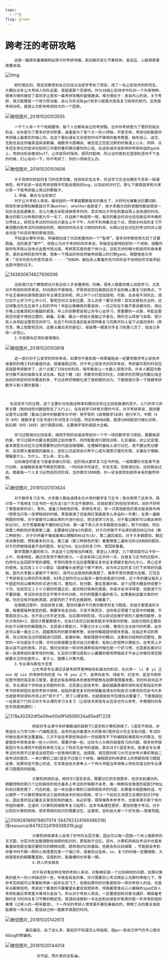 ```yaml
---
tags:
  - 广告
flag: green
---
```

# 跨考汪的考研攻略
        这是一篇掺杂着煽情和扯犊子的考研攻略，前后画风变化节奏较快，高血压、心脏病患者慎重阅读。
        
![timg]($resource/timg.jpg)

        即时是此刻，我还没察觉到自己已经从治安学考到了网安，成了一名公安技术的研究生，大概在众多公大考研人的队伍里，我就是那个另类吧。作为18级公安技术中队的一个外来物种，很难为情的接受了某同学让我写一篇考研攻略的盛情邀请，难为情在于：发自内心的说，关于考研，我只能算是一个体力劳动者，自认为并没有get到多少能极大提高复习效率的技巧。反倒是考研动机，是我认为影响考研较大的一个因素。
        
![微信图片_20181020103555]($resource/%E5%BE%AE%E4%BF%A1%E5%9B%BE%E7%89%87_20181020103555.jpg)

        一千个人有一千个哈姆雷特，每个人也都有自己的考研路，也许你考研是为了更好的就业机会，也许是为了更多的学识积累，或者是为了某个大一的小师妹，不管怎样，考研动机都是你考研路上最真实的强心剂。在这个看似漫长又总感觉时间不够用的备考期里，缺失信心、迷茫、无助总会在你被英语阅读欺骗、被数学大题嘲讽、被否定之否定沉默的时候涌上心头，同样，众多招生单位的宣讲也如同三月里的春风撩动着你的心弦，在这些或许会影响你考研命运的gank上，考研动机会像双buff，让你逆风时保命，顺风时超神，所以当你感到无望感到坚持不下去的时候，扪心自问一下，你不考研了，你的小师妹怎么办。
        
![微信图片_20181020103606]($resource/%E5%BE%AE%E4%BF%A1%E5%9B%BE%E7%89%87_20181020103606.jpg)

        关于具体科目如何复习的优质攻略、经验帖实在太多，并且学习方法也确实不具有一般通用性，倒不如说一说在考研进程中可能会遇到的bug，以及如何对付它。那么下面我就来和大家分享一下我考研路上用过的野路子。
        1.早操、集合与治安熄灯
        对于公大考研人来说，最别扭的一件事就要数每天的集合了，大好时光被集合拦腰切断，刚背的单词等到解散就分不清wether、whether谁是谁了，绝大多数大四的老腊肉都会想进一切办法去逃避集合，总认为集合会耽误掉很多时间，其实相比于你在刺激战场上送快递的时间，集合的那几分钟真的是九牛一毛了，并且换个角度想一想，每天的集合时间也恰恰是在早中晚的分界线上，研究生考试的时间也只是在上午下午，为何不利用集合这个点，把相关科目的复习节奏调整的和考试时间相协同呢，相同的时间点复习相同的科目，长期以往在对应的考试时间上就会对这个科目异常的思维活跃。
        不知道从哪年开始，早操貌似成了大四老腊肉的一个“耻辱”，很多同学都觉得大四了还要跑操，活的真没“尊严”，但我认为对于考研的同学来说，早操恰恰是特别好的一个闹钟，提醒你按时吃早饭以及快点去图书馆占座。考研其实真的是个体力活，没有充沛的精力和良好的身体素质，真的会特别影响节奏，想象一下残血的你突然被考研路上的打野gank，隔壁宿舍又传来：“凉凉月色为你思念成河······”的BGM，躺在床上敷着热毛巾的你会不会特别怀念能早起去图书馆的日子。
        
![143830674627936006]($resource/143830674627936006.JPEG)

        治安熄灯这个梗我想也只有治安人才会懂得吧。的确，很多人都喜欢晚上加班学习，尤其对于考研的同学来说，时间真的不够用哇，宇哥刚说完拉格朗日还不会的晚上要复习到两点，下午在王者峡谷游荡耽误的专业课还没背呢，网上开个小灯加加班吧。可是，总会有不测风云，熄灯后不让学习不让开小灯，警苑空间又没有位置，怎么办呢？要凉凉啊！其实还是有办法的，还记得鲁迅先生在桌子上刻的字吗？早起比晚睡真的更高效，一日之际在于晨不是说着玩的，相比于晚上挂着耳机抖着腿的紧张，早上的安静更容易让你专心去学习，更重要的一点是，早起去警苑空间是不用找位置的，躺着、趴着、霸占一排摇头晃脑之乎者也，随你怎么样放飞自我，很少有人会早起去警苑空间学习，在这个时间没准还能发现昨晚复习完离开的人留下占座的资料（真可恶，晚上抢警苑空间，还要占着白天的座位），偷偷瞟一眼某对手复习到第几页了，给自己多找一点信心。
        2.牛顿莱布尼茨的爱恨情仇
        
![微信图片_20181020103618]($resource/%E5%BE%AE%E4%BF%A1%E5%9B%BE%E7%89%87_20181020103618.jpg)

        这一部分对于公安学的同学来说，如果你不是和我一样厚着脸皮一定要学数学考公安技术或者别的理工科的毒瘤的话，就直接跳过吧。对于考公安技术的同学来说，考研最可恶的科目应该就是考研数学了，这个占据了150分的科目，每年都会让一大截人泪洒沙场，许多人都因为数学分数不高的缘故与复试无缘。我这个瞎（自）学数学的假文科生，对数学的恐惧当然要比纯正血统的网安的同学要高的多，不过这种恐惧都化成了我刷题的动力，下面我就分享一下我跟考研数学斗智斗勇的套路：
        

                      
      先说说学习的过程，这个主要针对向我这种本科期间没学过正统高数课的混子。入门的学习非常关键（我的线性代数就死在了入门上），在在线学习非常方便的今天，对于考研来说，我的建议是可以前期（看自己高中的额数学水平吧）用宇哥的《高等数学18讲》进行学习，中期（4月-8月）做数学复习全书进行针对性复习巩固，然后利用660题，题源1000题进行强化训练，到后期（9月-10月）进行真题训练，主要做宇哥的真题大全解。

        学习过程相对比较容易，相信宇哥的诙谐会带给你一个不一样的数学学习体验，需要强调的是，学习过程中也要注意回顾之前的章节，同时配套进行题目训练，扎实基础，对公式定理、基本类型与对应方法等需要熟记的内容加强理解，在理解的基础上进行记忆，我不建议死记硬背，在后期大量做题的基础上，这些公式逐渐会烂熟于心成为潜意识里的东西，关键在于理解，理解是什么，为什么，怎么来，怎么用。
        比较痛苦的是复习或者说强化阶段，这阶段从数学复习全书开始，一般都要针对各章节进行训练，会接触到各章节典型的题目，一时间会令你迷茫、手足无措，但是请记住，这些都会过去，都是每一个人复习必然经历的阶段，当你做完1000题，你一定会感觉到前所未有的豁然开朗。
        
![微信图片_20181020103624]($resource/%E5%BE%AE%E4%BF%A1%E5%9B%BE%E7%89%87_20181020103624.jpg)

        对于数学复习全书，大多数人都会选择永乐大帝的数学复习全书；我也使用了这本书，我分享一下我用复习全书的一些方法(这个方法不是原创，总结前辈们的经验学来的，说的不好听了算是偷来的😝），首先，准备三种颜色的笔，即使在考试，有一只其他颜色的笔也能发挥作用（想想当只有一张草稿纸的时候，黑笔画满了还能用红笔画是多么幸运的一件事），在第一遍做例题的时候，对于直接可以做出来的不进行标记，但注意学习方法，对于看过解析可以做出来的标记为C，对于答案都看不懂的标记为B，第一遍下来几乎大多数题目会是C，剩下的是B，然后用第二种颜色的笔做第二遍，主要是标记B与C的题目，对于仍然做不不出来的题目标记为B（第二种颜色），对于仍然看不懂或者难以理解的标记为(A)，第二遍完成后，对于大多数题目，都应该会看到题，想到基本的方法，第三遍（第三种颜色的笔）着重做第二遍标记标记A和B的题目，对于仍然做错或者不会的题目，标记为A，在以后的复习中，常回来看看。
        数学需要大量的练习，并且这个过程相当的痛苦，甚至让人绝望，几个题目就可以卡你一上午，但请相信，通过你孜孜不倦的努力，一定会有得心应手的一天，在做复习全书的过程中，仍然可以去回顾宇哥的课程，宇哥的很多方法还是需要反复听反复琢磨才能内化于心，得心应手的使用。在完成１０００题后（能硬着头皮把这个做下来的，会为你之后的复习打下非常好的基础，因为大多数人是做不下来的），就可以去愉快的刷真题了，推荐宇哥的真题大全解，它包含了考研有生以来的历年真题，03年之前的可以以每天一套的进度进行训练，近十年的建议每天上午固定时间以模考的形式进行练习，重知识，轻分数，重在查漏补缺，这个过程大概会持续整个十月，在经历过１０００题的折磨之后，面对相对简单的真题，你或许会洋洋得意，但是请千万不要骄傲，考试的状态完全不等于平时训练，你仍然需要大量的练习。如果看到这篇文章的时候，你还没有开始刷真题，赶紧的扔了手机去做题吧，别瞎看了。
        在做题过程中，总结非常关键，题目的量并不代表你数学的复习程度，总结才是提高的关键，每套题每种类型的题，都要学会去总结，万变不离其宗，当你真正把握了这其中的精髓，不管题目怎么出，也不会让你手足无措。在后期冲刺阶段，可以尝试去做宇哥的八套卷四套卷，永乐大帝的6+2，题目计算量都很大，也会打击你之前做真题洋洋得意的骄傲，这部分题的主要目的在于训练你的解题能力，尤其是计算能力，不要过分关心分数，重视方法与技巧的积累，此外还可以看一看合工大、超越等系列的数学模考卷，会给你解题提供很多思路，在临近考试的两周，将之前标注过的错题进行回顾，查漏补缺，吸取错题中的教训，注重知识结构的完整性。数学的一半功底在于计算，平时训练就要注意对自己的要求，有耐心的培养计算能力，在考场上才能从容不迫的发挥，并且，像对女朋友一样对待演草纸有时候也是一个好习惯，尤其是在面对只有一张演草纸的某考场的时候，扎实的计算功底和小心翼翼的使用草稿纸才不会让你做完填空题就要忐忑的在窗帘上、桌子上、胳膊上计算大题。
        3.专业课与那些大忽悠
                公大考研专业课应该是考研界里神秘色彩最浓的科目，在众多一 li 本 yi 正 xun 经 xin 的考研机构的宣 hu 传 you 之下，各种白皮书、绿皮书、红宝书、蓝宝书徜徉在图书馆的各层自习室里，甚至还有各种版本的绝密押题卷在QQ群里限量发售。别的科目尚且不说，专业课这个学校自主命题的科目，尤其是公安技术学，最权威最靠谱的资料肯定是指定的参考书目和研招办发的考研大纲呀，粘贴的甚至复印的伴随着高清水印和各式马赛克的花皮书大多也就是考研资料市场上的“拼夕夕”，除了心理安慰，也就是能给书包增加点重量了。下面我就扯一扯我这个门外汉对于专业课的学习与复习（公安技术其他专业应该也可以参考，毕竟理科的有些东西是相通的）：
     
![178a30292df5e0fee00e9f1d506034a85edf7229]($resource/178a30292df5e0fee00e9f1d506034a85edf7229.jpg)

                网安的专业课今年好像删减的就剩下C语言和计算机网络了。C语言不用说，非常适合入门学习的一门编程语言，自学的话对着谭大大的那本C程序设计完全没有问题，考试的时候也是非常注重基础，几乎不会去考那些狗血的一页纸都写不下的编程和难度较大的算法，但是题目中常常会有一些小小的坑，需要仔细一些。比较令人头疼的就是练习的问题，很多同学就是因为专业课找不到题目来练习走上了购买花皮书的道路，其实对于C语言来说，能拿去专业课考试的东西不过是语法规范和一些常用的算法，选择题、填空题的练习大可去参考计算机等级二级考试的题目，一本计算机二级C语言不过是几十块钱，编程题目利用课本上的例题和练习题就足够，如果你还不放心的话，文末我会给大家奉上一个伟大师姐当年倾情上传到百度云的专业课练习题题目的链接。
  
                计算机网络的话，相对于C语言来说，需要记忆的东西更多，但涉及到通讯的、拥塞控制的那几个比较麻烦的地方基本上考试的时候都不会考，唯一稍微有些难度的就是IP地址的划分那疙瘩了，巧合的是，这一块也是计算机三级网络技术的内容，如果看书有困难的话，可以搜罗一下计算机等级考试三级网络技术的培训视频，学习一下如何又流氓又合理的划分IP地址，因此真的没必要去买某些机构的偏方，未必好使，顺带推荐本参考书，也是来源于那个伟大师姐的推荐，王道的《计算机网络联考复习指导》，这本书条理性更好，更加侧重于考试。对于分层的计算机网络，很多零碎的知识的需要记忆，这里呢，安利给大家一个好东西——思维导图。
                
![310928186978807074]($resource/310928186978807074.jpg)
![84792324199398319]($resource/84792324199398319.jpg)

                计算机网络课本上采用了折中的五层方案，因此可以每一层搞一个向上面那样的叉叉图，分层次的去整理那些琐碎的知识的，更有助于记忆。另外，计算机网络在考试中也是本着基础但是全面还要挖坑的精神出题，题目相对比较基础，但是会有比较细致 ，可能就会考到你看书时不屑一顾的小角落里的某一个端口号，或者协议名称。so，复习的时候一定要细致，大纲里提到的都要覆盖到，没提到的，能看懂的也多看一眼。
                4.烦人的女朋友
                
                对于有对象这种生物的考研人来说，对象确实是一个比较麻烦的问题，如果对象真的是大一的小师妹还好一些，毕竟各有各的事，你只需要安心考试再加上无聊时寒暄几下，等你考完研就可以等着和师妹一起毕业双飞了，但是如果你的对象是和你一样的考研人的话，还是早点删微信吧，考研这个事真的不要奢望夫妻双双把研考，伴随着零食点心小暧昧的spa式双人考研到最后常常是大难领头各自飞，所以对于考研人来说，一定要提前和对象沟通好，确保备考期间复习时间与复习节奏的稳定性。英语阅读做到一半出去和女朋友吵架真的是一件非常别扭的事情（过来人的一把辛酸泪），十一月份的考研人常常是开着狂暴被动的，稍微丁点的事没准就能爆发一场大战，耽误自己刷一套数学真题的时间。
                
![微信图片_20181020142613]($resource/%E5%BE%AE%E4%BF%A1%E5%9B%BE%E7%89%87_20181020142613.jpg)



             最后最后，扯了这么多，尴尬的不知道怎么样结尾，就po一张自己帅气的专心致志码bug的照骗吧。
              
![微信图片_20181020144014]($resource/%E5%BE%AE%E4%BF%A1%E5%9B%BE%E7%89%87_20181020144014.png)
                
                  对不起，照片真的没有😂。  

　　

　　